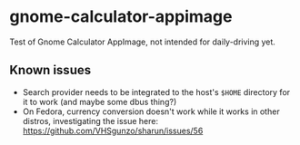 # gnome-calculator-appimage
Test of Gnome Calculator AppImage, not intended for daily-driving yet.

## Known issues

- Search provider needs to be integrated to the host's `$HOME` directory for it to work (and maybe some dbus thing?)
- On Fedora, currency conversion doesn't work while it works in other distros, investigating the issue here:  
https://github.com/VHSgunzo/sharun/issues/56
